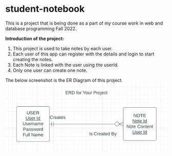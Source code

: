 # student-notebook
This is a project that is being done as a part of my course work in web and database programming Fall 2022.

**Introduction of the project:**
1. This project is used to take notes by each user.
2. Each user of this app can register with the details and login to start creating the notes.
3. Each Note is linked with the user using the userId.
4. Only one user can create one note.

The below screenshot is the ER Diagram of this project.
![Tux, ER diagram](/public/images/ER_diagram.png)
